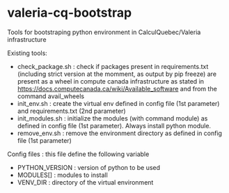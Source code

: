 # valeria-cq-bootstrap
Tools for bootstraping python environment in CalculQuebec/Valeria infrastructure

Existing tools:
- check_package.sh : check if packages present in requirements.txt (including strict version at the momment, as output by pip freeze) are present as a wheel in compute canada infrastructure as stated in https://docs.computecanada.ca/wiki/Available_software and from the command avail_wheels
- init_env.sh : create the virtual env defined in config file (1st parameter) and requirements.txt (2nd parameter)
- init_modules.sh : initialize the modules (with command module) as defined in config file (1st parameter). Always install python module.
- remove_env.sh : remove the environment directory as defined in config file (1st parameter)

Config files :  this file define the following variable
- PYTHON_VERSION : version of python to be used 
- MODULES[] : modules to install 
- VENV_DIR : directory of the virtual environment
